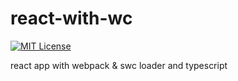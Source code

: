 
# react-with-wc

[![MIT License](https://img.shields.io/badge/License-MIT-green.svg)](https://choosealicense.com/licenses/mit/)

react app with webpack & swc loader and typescript


